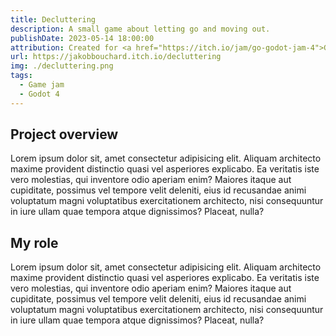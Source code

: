 ```yaml
---
title: Decluttering
description: A small game about letting go and moving out.
publishDate: 2023-05-14 18:00:00
attribution: Created for <a href="https://itch.io/jam/go-godot-jam-4">GoGodotJam 4</a>
url: https://jakobbouchard.itch.io/decluttering
img: ./decluttering.png
tags:
  - Game jam
  - Godot 4
---
```


## Project overview

Lorem ipsum dolor sit, amet consectetur adipisicing elit. Aliquam architecto maxime provident distinctio quasi vel asperiores explicabo. Ea veritatis iste vero molestias, qui inventore odio aperiam enim? Maiores itaque aut cupiditate, possimus vel tempore velit deleniti, eius id recusandae animi voluptatum magni voluptatibus exercitationem architecto, nisi consequuntur in iure ullam quae tempora atque dignissimos? Placeat, nulla?

## My role

Lorem ipsum dolor sit, amet consectetur adipisicing elit. Aliquam architecto maxime provident distinctio quasi vel asperiores explicabo. Ea veritatis iste vero molestias, qui inventore odio aperiam enim? Maiores itaque aut cupiditate, possimus vel tempore velit deleniti, eius id recusandae animi voluptatum magni voluptatibus exercitationem architecto, nisi consequuntur in iure ullam quae tempora atque dignissimos? Placeat, nulla?
